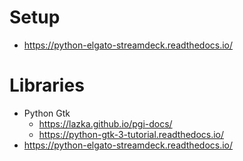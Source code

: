 Setup
=====

 - https://python-elgato-streamdeck.readthedocs.io/

Libraries
=========
 - Python Gtk
   - https://lazka.github.io/pgi-docs/
   - https://python-gtk-3-tutorial.readthedocs.io/
 - https://python-elgato-streamdeck.readthedocs.io/